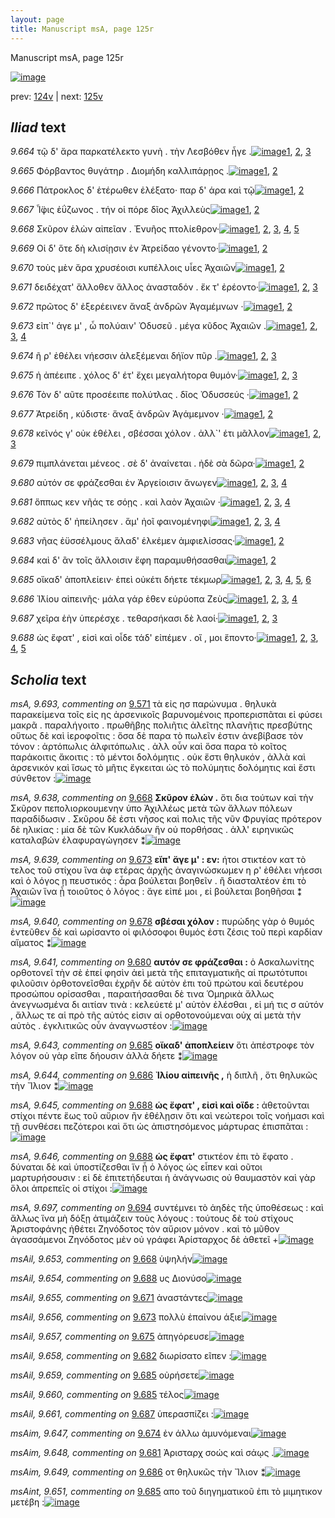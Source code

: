 ```yaml
---
layout: page
title: Manuscript msA, page 125r
---
```


Manuscript msA, page 125r

[![image](http://www.homermultitext.org/iipsrv?OBJ=IIP,1.0&FIF=/project/homer/pyramidal/deepzoom/hmt/vaimg/2017a/VA125RN_0297.tif&WID=100&CVT=JPEG)](http://www.homermultitext.org/ict2/?urn=urn:cite2:hmt:vaimg.2017a:VA125RN_0297)

prev:  [124v](../124v) | next:  [125v](../125v)

## *Iliad* text

*9.664* <a id="9.664"/> τῷ δ' ἄρα παρκατέλεκτο γυνὴ . τὴν Λεσβόθεν ἦγε .[![image](http://www.homermultitext.org/iipsrv?OBJ=IIP,1.0&FIF=/project/homer/pyramidal/deepzoom/hmt/vaimg/2017a/VA125RN_0297.tif&RGN=0.1622,0.2074,0.4965,0.0301&WID=1000&CVT=JPEG)](http://www.homermultitext.org/ict2/?urn=urn:cite2:hmt:vaimg.2017a:VA125RN_0297@0.1622,0.2074,0.4965,0.0301)[1](#msA_9.667), [2](#msA_9.637), [3](#msA_9.1)

*9.665* <a id="9.665"/> Φόρβαντος θυγάτηρ . Διομήδη καλλιπάρῃος .[![image](http://www.homermultitext.org/iipsrv?OBJ=IIP,1.0&FIF=/project/homer/pyramidal/deepzoom/hmt/vaimg/2017a/VA125RN_0297.tif&RGN=0.1832,0.2299,0.4244,0.0278&WID=1000&CVT=JPEG)](http://www.homermultitext.org/ict2/?urn=urn:cite2:hmt:vaimg.2017a:VA125RN_0297@0.1832,0.2299,0.4244,0.0278)[1](#msA_9.667), [2](#msA_9.1)

*9.666* <a id="9.666"/> Πάτροκλος δ' ἑτέρωθεν ἐλέξατο· παρ δ' άρα καὶ τῷ[![image](http://www.homermultitext.org/iipsrv?OBJ=IIP,1.0&FIF=/project/homer/pyramidal/deepzoom/hmt/vaimg/2017a/VA125RN_0297.tif&RGN=0.1832,0.2479,0.4434,0.0301&WID=1000&CVT=JPEG)](http://www.homermultitext.org/ict2/?urn=urn:cite2:hmt:vaimg.2017a:VA125RN_0297@0.1832,0.2479,0.4434,0.0301)[1](#msA_9.667), [2](#msA_9.1)

*9.667* <a id="9.667"/> Ἶ̈φις ἐΰζωνος . τήν οἱ πόρε δῖος Ἀχιλλεὺς[![image](http://www.homermultitext.org/iipsrv?OBJ=IIP,1.0&FIF=/project/homer/pyramidal/deepzoom/hmt/vaimg/2017a/VA125RN_0297.tif&RGN=0.1742,0.266,0.3994,0.0308&WID=1000&CVT=JPEG)](http://www.homermultitext.org/ict2/?urn=urn:cite2:hmt:vaimg.2017a:VA125RN_0297@0.1742,0.266,0.3994,0.0308)[1](#msA_9.667), [2](#msA_9.1)

*9.668* <a id="9.668"/> Σκῦρον ἑλὼν αἰπεῖαν . Ἐνυῆος πτολίεθρον·[![image](http://www.homermultitext.org/iipsrv?OBJ=IIP,1.0&FIF=/project/homer/pyramidal/deepzoom/hmt/vaimg/2017a/VA125RN_0297.tif&RGN=0.1612,0.287,0.4134,0.0225&WID=1000&CVT=JPEG)](http://www.homermultitext.org/ict2/?urn=urn:cite2:hmt:vaimg.2017a:VA125RN_0297@0.1612,0.287,0.4134,0.0225)[1](#msA_9.667), [2](#msA_9.638), [3](#msAil_9.653), [4](#msA_9.1), [5](#msAil_9.652)

*9.669* <a id="9.669"/> Οἱ δ' ὅτε δὴ κλισίῃσιν ἐν Ἀτρείδαο γένοντο·[![image](http://www.homermultitext.org/iipsrv?OBJ=IIP,1.0&FIF=/project/homer/pyramidal/deepzoom/hmt/vaimg/2017a/VA125RN_0297.tif&RGN=0.1772,0.308,0.4134,0.0225&WID=1000&CVT=JPEG)](http://www.homermultitext.org/ict2/?urn=urn:cite2:hmt:vaimg.2017a:VA125RN_0297@0.1772,0.308,0.4134,0.0225)[1](#msA_9.667), [2](#msA_9.1)

*9.670* <a id="9.670"/> τοὺς μὲν ἄρα χρυσέοισι κυπέλλοις υἷες Ἀχαιῶν[![image](http://www.homermultitext.org/iipsrv?OBJ=IIP,1.0&FIF=/project/homer/pyramidal/deepzoom/hmt/vaimg/2017a/VA125RN_0297.tif&RGN=0.1832,0.3261,0.4294,0.0308&WID=1000&CVT=JPEG)](http://www.homermultitext.org/ict2/?urn=urn:cite2:hmt:vaimg.2017a:VA125RN_0297@0.1832,0.3261,0.4294,0.0308)[1](#msA_9.667), [2](#msA_9.1)

*9.671* <a id="9.671"/> δειδέχατ' ἄλλοθεν ἄλλος ἀνασταδόν . ἔκ τ' ἐρέοντο·[![image](http://www.homermultitext.org/iipsrv?OBJ=IIP,1.0&FIF=/project/homer/pyramidal/deepzoom/hmt/vaimg/2017a/VA125RN_0297.tif&RGN=0.1772,0.3449,0.4515,0.0263&WID=1000&CVT=JPEG)](http://www.homermultitext.org/ict2/?urn=urn:cite2:hmt:vaimg.2017a:VA125RN_0297@0.1772,0.3449,0.4515,0.0263)[1](#msA_9.667), [2](#msAil_9.655), [3](#msA_9.1)

*9.672* <a id="9.672"/> πρῶτος δ' ἐξερέεινεν ἄναξ ἀνδρῶν Ἀγαμέμνων ·[![image](http://www.homermultitext.org/iipsrv?OBJ=IIP,1.0&FIF=/project/homer/pyramidal/deepzoom/hmt/vaimg/2017a/VA125RN_0297.tif&RGN=0.1782,0.3674,0.4525,0.0248&WID=1000&CVT=JPEG)](http://www.homermultitext.org/ict2/?urn=urn:cite2:hmt:vaimg.2017a:VA125RN_0297@0.1782,0.3674,0.4525,0.0248)[1](#msA_9.667), [2](#msA_9.1)

*9.673* <a id="9.673"/> εἰπ`' άγε μ' , ὦ πολύαιν' Ὀδυσεῦ . μέγα κῦδος Ἀχαιῶν .[![image](http://www.homermultitext.org/iipsrv?OBJ=IIP,1.0&FIF=/project/homer/pyramidal/deepzoom/hmt/vaimg/2017a/VA125RN_0297.tif&RGN=0.1752,0.3854,0.4545,0.0278&WID=1000&CVT=JPEG)](http://www.homermultitext.org/ict2/?urn=urn:cite2:hmt:vaimg.2017a:VA125RN_0297@0.1752,0.3854,0.4545,0.0278)[1](#msA_9.667), [2](#msAil_9.656), [3](#msA_9.639), [4](#msA_9.1)

*9.674* <a id="9.674"/> ῆ ρ' ἐθέλει νήεσσιν ἀλεξέμεναι δήϊον πῦρ .[![image](http://www.homermultitext.org/iipsrv?OBJ=IIP,1.0&FIF=/project/homer/pyramidal/deepzoom/hmt/vaimg/2017a/VA125RN_0297.tif&RGN=0.1782,0.4027,0.3854,0.0263&WID=1000&CVT=JPEG)](http://www.homermultitext.org/ict2/?urn=urn:cite2:hmt:vaimg.2017a:VA125RN_0297@0.1782,0.4027,0.3854,0.0263)[1](#msA_9.667), [2](#msAim_9.647), [3](#msA_9.1)

*9.675* <a id="9.675"/> ἠ ἀπέειπε . χόλος δ' έτ' ἔχει μεγαλήτορα θυμόν·[![image](http://www.homermultitext.org/iipsrv?OBJ=IIP,1.0&FIF=/project/homer/pyramidal/deepzoom/hmt/vaimg/2017a/VA125RN_0297.tif&RGN=0.1742,0.423,0.4284,0.0255&WID=1000&CVT=JPEG)](http://www.homermultitext.org/ict2/?urn=urn:cite2:hmt:vaimg.2017a:VA125RN_0297@0.1742,0.423,0.4284,0.0255)[1](#msA_9.667), [2](#msAil_9.657), [3](#msA_9.1)

*9.676* <a id="9.676"/> Τὸν δ' αῦτε προσέειπε πολύτλας . δῖος Ὀδυσσεύς ·[![image](http://www.homermultitext.org/iipsrv?OBJ=IIP,1.0&FIF=/project/homer/pyramidal/deepzoom/hmt/vaimg/2017a/VA125RN_0297.tif&RGN=0.1712,0.4425,0.4525,0.0225&WID=1000&CVT=JPEG)](http://www.homermultitext.org/ict2/?urn=urn:cite2:hmt:vaimg.2017a:VA125RN_0297@0.1712,0.4425,0.4525,0.0225)[1](#msA_9.667), [2](#msA_9.1)

*9.677* <a id="9.677"/> Ἀτρείδη , κύδιστε· ἄναξ ἀνδρῶν Ἀγάμεμνον ·[![image](http://www.homermultitext.org/iipsrv?OBJ=IIP,1.0&FIF=/project/homer/pyramidal/deepzoom/hmt/vaimg/2017a/VA125RN_0297.tif&RGN=0.1682,0.4598,0.4214,0.027&WID=1000&CVT=JPEG)](http://www.homermultitext.org/ict2/?urn=urn:cite2:hmt:vaimg.2017a:VA125RN_0297@0.1682,0.4598,0.4214,0.027)[1](#msA_9.667), [2](#msA_9.1)

*9.678* <a id="9.678"/> κεῖνός γ' οὐκ ἐθέλει , σβέσσαι χόλον . ἀλλ`' έτι μᾶλλον[![image](http://www.homermultitext.org/iipsrv?OBJ=IIP,1.0&FIF=/project/homer/pyramidal/deepzoom/hmt/vaimg/2017a/VA125RN_0297.tif&RGN=0.1772,0.4816,0.4214,0.027&WID=1000&CVT=JPEG)](http://www.homermultitext.org/ict2/?urn=urn:cite2:hmt:vaimg.2017a:VA125RN_0297@0.1772,0.4816,0.4214,0.027)[1](#msA_9.667), [2](#msA_9.640), [3](#msA_9.1)

*9.679* <a id="9.679"/> πιμπλάνεται μένεος . σὲ δ' ἀναίνεται . ἠδὲ σὰ δῶρα·[![image](http://www.homermultitext.org/iipsrv?OBJ=IIP,1.0&FIF=/project/homer/pyramidal/deepzoom/hmt/vaimg/2017a/VA125RN_0297.tif&RGN=0.1732,0.4989,0.4615,0.0255&WID=1000&CVT=JPEG)](http://www.homermultitext.org/ict2/?urn=urn:cite2:hmt:vaimg.2017a:VA125RN_0297@0.1732,0.4989,0.4615,0.0255)[1](#msA_9.667), [2](#msA_9.1)

*9.680* <a id="9.680"/> αὐτόν σε φράζεσθαι ἐν Ἀργείοισιν ἄνωγεν[![image](http://www.homermultitext.org/iipsrv?OBJ=IIP,1.0&FIF=/project/homer/pyramidal/deepzoom/hmt/vaimg/2017a/VA125RN_0297.tif&RGN=0.1562,0.5184,0.4094,0.0255&WID=1000&CVT=JPEG)](http://www.homermultitext.org/ict2/?urn=urn:cite2:hmt:vaimg.2017a:VA125RN_0297@0.1562,0.5184,0.4094,0.0255)[1](#msA_9.667), [2](#msA_9.641), [3](#msA_9.693bis), [4](#msA_9.1)

*9.681* <a id="9.681"/> ὅππως κεν νῆάς τε σόῃς . καὶ λαὸν Ἀχαιῶν ·[![image](http://www.homermultitext.org/iipsrv?OBJ=IIP,1.0&FIF=/project/homer/pyramidal/deepzoom/hmt/vaimg/2017a/VA125RN_0297.tif&RGN=0.1762,0.5357,0.4094,0.0255&WID=1000&CVT=JPEG)](http://www.homermultitext.org/ict2/?urn=urn:cite2:hmt:vaimg.2017a:VA125RN_0297@0.1762,0.5357,0.4094,0.0255)[1](#msA_9.667), [2](#msA_9.642), [3](#msAim_9.648), [4](#msA_9.1)

*9.682* <a id="9.682"/> αὐτὸς δ' ἠπείλησεν . ἅμ' ἠοῖ φαινομένηφι[![image](http://www.homermultitext.org/iipsrv?OBJ=IIP,1.0&FIF=/project/homer/pyramidal/deepzoom/hmt/vaimg/2017a/VA125RN_0297.tif&RGN=0.1622,0.5567,0.4094,0.0255&WID=1000&CVT=JPEG)](http://www.homermultitext.org/ict2/?urn=urn:cite2:hmt:vaimg.2017a:VA125RN_0297@0.1622,0.5567,0.4094,0.0255)[1](#msA_9.667), [2](#msAil_9.658), [3](#msAint_9.650), [4](#msA_9.1)

*9.683* <a id="9.683"/> νῆας ἐϋσσέλμους ἅλαδ' ἑλκέμεν ἀμφιελίσσας·[![image](http://www.homermultitext.org/iipsrv?OBJ=IIP,1.0&FIF=/project/homer/pyramidal/deepzoom/hmt/vaimg/2017a/VA125RN_0297.tif&RGN=0.1732,0.5755,0.4404,0.0255&WID=1000&CVT=JPEG)](http://www.homermultitext.org/ict2/?urn=urn:cite2:hmt:vaimg.2017a:VA125RN_0297@0.1732,0.5755,0.4404,0.0255)[1](#msA_9.667), [2](#msA_9.1)

*9.684* <a id="9.684"/> καὶ δ' ἂν τοῖς ἄλλοισιν ἔφη παραμυθήσασθαι[![image](http://www.homermultitext.org/iipsrv?OBJ=IIP,1.0&FIF=/project/homer/pyramidal/deepzoom/hmt/vaimg/2017a/VA125RN_0297.tif&RGN=0.1722,0.595,0.4094,0.0255&WID=1000&CVT=JPEG)](http://www.homermultitext.org/ict2/?urn=urn:cite2:hmt:vaimg.2017a:VA125RN_0297@0.1722,0.595,0.4094,0.0255)[1](#msA_9.667), [2](#msA_9.1)

*9.685* <a id="9.685"/> οἴκαδ' ἀποπλείειν· ἐπεὶ οὐκέτι δήετε τέκμωρ[![image](http://www.homermultitext.org/iipsrv?OBJ=IIP,1.0&FIF=/project/homer/pyramidal/deepzoom/hmt/vaimg/2017a/VA125RN_0297.tif&RGN=0.1622,0.6131,0.4374,0.0255&WID=1000&CVT=JPEG)](http://www.homermultitext.org/ict2/?urn=urn:cite2:hmt:vaimg.2017a:VA125RN_0297@0.1622,0.6131,0.4374,0.0255)[1](#msA_9.667), [2](#msA_9.643), [3](#msAil_9.659), [4](#msAint_9.651), [5](#msAil_9.660), [6](#msA_9.1)

*9.686* <a id="9.686"/> Ἰ̈λίου αἰπεινῆς· μάλα γάρ ἑθεν εὐρύοπα Ζεὺς[![image](http://www.homermultitext.org/iipsrv?OBJ=IIP,1.0&FIF=/project/homer/pyramidal/deepzoom/hmt/vaimg/2017a/VA125RN_0297.tif&RGN=0.1632,0.6334,0.4454,0.0233&WID=1000&CVT=JPEG)](http://www.homermultitext.org/ict2/?urn=urn:cite2:hmt:vaimg.2017a:VA125RN_0297@0.1632,0.6334,0.4454,0.0233)[1](#msA_9.667), [2](#msAim_9.649), [3](#msA_9.644), [4](#msA_9.1)

*9.687* <a id="9.687"/> χεῖρα ἑὴν ὑπερέσχε . τεθαρσήκασι δὲ λαοί·[![image](http://www.homermultitext.org/iipsrv?OBJ=IIP,1.0&FIF=/project/homer/pyramidal/deepzoom/hmt/vaimg/2017a/VA125RN_0297.tif&RGN=0.1612,0.6536,0.4454,0.0233&WID=1000&CVT=JPEG)](http://www.homermultitext.org/ict2/?urn=urn:cite2:hmt:vaimg.2017a:VA125RN_0297@0.1612,0.6536,0.4454,0.0233)[1](#msA_9.667), [2](#msAil_9.661), [3](#msA_9.1)

*9.688* <a id="9.688"/> ὡς ἔφατ' , εἰσὶ καὶ οἷδε τάδ' εἰπέμεν . οἵ , μοι ἕποντο·[![image](http://www.homermultitext.org/iipsrv?OBJ=IIP,1.0&FIF=/project/homer/pyramidal/deepzoom/hmt/vaimg/2017a/VA125RN_0297.tif&RGN=0.1431,0.6702,0.4885,0.0285&WID=1000&CVT=JPEG)](http://www.homermultitext.org/ict2/?urn=urn:cite2:hmt:vaimg.2017a:VA125RN_0297@0.1431,0.6702,0.4885,0.0285)[1](#msA_9.667), [2](#msA_9.645), [3](#msA_9.646), [4](#msAil_9.654), [5](#msA_9.1)

## *Scholia* text

*msA, 9.693, commenting on* [9.571](#9.571)  <a id="msA_9.693"/> τὰ εἰς ησ παρώνυμα . θηλυκὰ παρακείμενα τοῖς εἰς ης ἀρσενικοῖς βαρυνομένοις προπερισπᾶται εἰ φύσει μακρᾶ . παραλήγοιτο . πρωθῆβης πολιῆτις ἀλεῖτης πλανῆτις πρεσβύτης οὕτως δὲ καὶ ἱεροφοῖτις : ὅσα δὲ παρα τὸ πωλεῖν ἐστιν ἀνεβίβασε τὸν τόνον : ἀρτόπωλις ἀλφιτόπωλις . ἀλλ οὖν καὶ ὅσα παρα τὸ κοῖτος παράκοιτις ἄκοιτις : τὸ μέντοι δολόμητις . οὐκ ἔστι θηλυκόν , ἀλλὰ καὶ ἀρσενικόν καὶ ἴσως τὸ μῆτις ἔγκειται ὡς τὸ πολύμητις δολόμητις καὶ ἔστι σύνθετον :[![image](http://www.homermultitext.org/iipsrv?OBJ=IIP,1.0&FIF=/project/homer/pyramidal/deepzoom/hmt/vaimg/2017a/VA125RN_0297.tif&RGN=0.6212,0.6217,0.1992,0.0705&WID=1000&CVT=JPEG)](http://www.homermultitext.org/ict2/?urn=urn:cite2:hmt:vaimg.2017a:VA125RN_0297@0.6212,0.6217,0.1992,0.0705)

*msA, 9.638, commenting on* [9.668](#9.668)  <a id="msA_9.638"/> **Σκῦρον ἑλών .** ὅτι δια τούτων καὶ τὴν Σκῦρον πεπολιορκουμενην ὑπο Ἀχιλλέως μετὰ τῶν ἄλλων πόλεων παραδίδωσιν . Σκῦρου δὲ ἐστι νῆσος καὶ πολις τῆς νῦν Φρυγίας πρότερον δὲ ηλικίας : μία δὲ τῶν Κυκλάδων ἣν οὐ πορθήσας . ἀλλ' ειρηνικῶς καταλαβών ἐλαφυραγώγησεν ⁑[![image](http://www.homermultitext.org/iipsrv?OBJ=IIP,1.0&FIF=/project/homer/pyramidal/deepzoom/hmt/vaimg/2017a/VA125RN_0297.tif&RGN=0.1832,0.1187,0.6476,0.0406&WID=1000&CVT=JPEG)](http://www.homermultitext.org/ict2/?urn=urn:cite2:hmt:vaimg.2017a:VA125RN_0297@0.1832,0.1187,0.6476,0.0406)

*msA, 9.639, commenting on* [9.673](#9.673)  <a id="msA_9.639"/> **εἴπ' ἄγε μ' : εν:** ήτοι στικτέον κατ τὸ τελος τοῦ στίχου ἵνα ἀφ ετέρας ἀρχῆς ἀναγινώσκωμεν η ρ' ἐθέλει νήεσσι καὶ ὁ λόγος ῃ πευστικός : ἆρα βούλεται βοηθεῖν . ἢ διασταλτέον ἐπι τὸ Ἀχαιῶν ἵνα ᾗ τοιοῦτος ὁ λόγος : ἄγε εἰπέ μοι , εἰ βούλεται βοηθῆσαι ⁑[![image](http://www.homermultitext.org/iipsrv?OBJ=IIP,1.0&FIF=/project/homer/pyramidal/deepzoom/hmt/vaimg/2017a/VA125RN_0297.tif&RGN=0.6301,0.3576,0.1917,0.0884&WID=1000&CVT=JPEG)](http://www.homermultitext.org/ict2/?urn=urn:cite2:hmt:vaimg.2017a:VA125RN_0297@0.6301,0.3576,0.1917,0.0884)

*msA, 9.640, commenting on* [9.678](#9.678)  <a id="msA_9.640"/> **σβέσαι χόλον :** πυρώδης γὰρ ὁ θυμός ἐντεῦθεν δὲ καὶ ωρίσαντο οἱ φιλόσοφοι θυμός ἐστι ζέσις τοῦ περὶ καρδίαν αἵματος ⁑[![image](http://www.homermultitext.org/iipsrv?OBJ=IIP,1.0&FIF=/project/homer/pyramidal/deepzoom/hmt/vaimg/2017a/VA125RN_0297.tif&RGN=0.6319,0.4442,0.1856,0.047&WID=1000&CVT=JPEG)](http://www.homermultitext.org/ict2/?urn=urn:cite2:hmt:vaimg.2017a:VA125RN_0297@0.6319,0.4442,0.1856,0.047)

*msA, 9.641, commenting on* [9.680](#9.680)  <a id="msA_9.641"/> **αυτόν σε φράζεσθαι :** ὁ Ασκαλωνίτης ορθοτονεῖ τὴν σὲ ἐπεί φησὶν ἀεὶ μετὰ τῆς επιταγματικῆς αἱ πρωτότυποι φιλοῦσιν ὀρθοτονεῖσθαι ἐχρῆν δὲ αὐτὸν ἐπι τοῦ πρώτου καὶ δευτέρου προσώπου ορίσασθαι , παραιτήσασθαι δὲ τινα Ὁμηρικὰ ἄλλως ἀνεγνωσμένα δι αιτίαν τινὰ : κελεύετέ μ' αὐτὸν ἐλέσθαι , εἰ μή τις σ αὐτόν , ἄλλως τε αἱ πρὸ τῆς αὐτός εἰσιν αἱ ορθοτονούμεναι οὐχ αἱ μετὰ τὴν αὐτὸς . ἐγκλιτικῶς οὖν ἀναγνωστέον :[![image](http://www.homermultitext.org/iipsrv?OBJ=IIP,1.0&FIF=/project/homer/pyramidal/deepzoom/hmt/vaimg/2017a/VA125RN_0297.tif&RGN=0.6175,0.4845,0.2079,0.1607&WID=1000&CVT=JPEG)](http://www.homermultitext.org/ict2/?urn=urn:cite2:hmt:vaimg.2017a:VA125RN_0297@0.6175,0.4845,0.2079,0.1607)

*msA, 9.643, commenting on* [9.685](#9.685)  <a id="msA_9.643"/> **οἴκαδ' ἀποπλείειν** ὅτι ἀπέστροφε τὸν λόγον οὐ γὰρ εῖπε δήουσιν ἀλλὰ δήετε ⁑[![image](http://www.homermultitext.org/iipsrv?OBJ=IIP,1.0&FIF=/project/homer/pyramidal/deepzoom/hmt/vaimg/2017a/VA125RN_0297.tif&RGN=0.1522,0.7122,0.6627,0.0278&WID=1000&CVT=JPEG)](http://www.homermultitext.org/ict2/?urn=urn:cite2:hmt:vaimg.2017a:VA125RN_0297@0.1522,0.7122,0.6627,0.0278)

*msA, 9.644, commenting on* [9.686](#9.686)  <a id="msA_9.644"/> **Ἰλίου αἰπεινῆς ,** ἡ διπλῆ , ὅτι θηλυκῶς τὴν Ἴλιον ⁑[![image](http://www.homermultitext.org/iipsrv?OBJ=IIP,1.0&FIF=/project/homer/pyramidal/deepzoom/hmt/vaimg/2017a/VA125RN_0297.tif&RGN=0.2272,0.725,0.2773,0.0203&WID=1000&CVT=JPEG)](http://www.homermultitext.org/ict2/?urn=urn:cite2:hmt:vaimg.2017a:VA125RN_0297@0.2272,0.725,0.2773,0.0203)

*msA, 9.645, commenting on* [9.688](#9.688)  <a id="msA_9.645"/> **ὡς ἔφατ' , εἰσὶ καὶ οἵδε :** ἀθετοῦνται στίχοι πέντε ἕως τοῦ αὔριον ἢν ἐθέλῃσιν ὅτι καὶ νεώτεροι τοῖς νοήμασι καὶ τῇ συνθέσει πεζότεροι καὶ ὅτι ὡς ἀπιστησόμενος μάρτυρας ἐπισπᾶται :[![image](http://www.homermultitext.org/iipsrv?OBJ=IIP,1.0&FIF=/project/homer/pyramidal/deepzoom/hmt/vaimg/2017a/VA125RN_0297.tif&RGN=0.1622,0.7265,0.6757,0.0331&WID=1000&CVT=JPEG)](http://www.homermultitext.org/ict2/?urn=urn:cite2:hmt:vaimg.2017a:VA125RN_0297@0.1622,0.7265,0.6757,0.0331)

*msA, 9.646, commenting on* [9.688](#9.688)  <a id="msA_9.646"/> **ὡς ἔφατ'** στικτέον ἐπι τὸ ἔφατο . δύναται δὲ καὶ ὑποστίζεσθαι ἵν ᾗ ὁ λόγος ὡς εἶπεν καὶ οῦτοι μαρτυρήσουσιν : εἰ δὲ ἐπιτετήδευται ἡ ἀνάγνωσις οὐ θαυμαστὸν καὶ γὰρ ὅλοι ἀπρεπεῖς οἱ στίχοι :[![image](http://www.homermultitext.org/iipsrv?OBJ=IIP,1.0&FIF=/project/homer/pyramidal/deepzoom/hmt/vaimg/2017a/VA125RN_0297.tif&RGN=0.1622,0.7385,0.6607,0.0398&WID=1000&CVT=JPEG)](http://www.homermultitext.org/ict2/?urn=urn:cite2:hmt:vaimg.2017a:VA125RN_0297@0.1622,0.7385,0.6607,0.0398)

*msA, 9.697, commenting on* [9.694](#9.694)  <a id="msA_9.697"/> συντέμνει τὸ ἀηδὲς τῆς ὑποθέσεως : καὶ ἄλλως ἵνα μὴ δόξῃ ἀτιμάζειν τοὺς λόγους : τούτους δὲ τοὺ στίχους Ἀριστοφάνης ἠθέτει Ζηνόδοτος τὸν αὔριον μόνον . καὶ τὸ μῦθον ἀγασσάμενοι Ζηνόδοτος μὲν οὐ γράφει Ἀρίσταρχος δὲ ἀθετεῖ +[![image](http://www.homermultitext.org/iipsrv?OBJ=IIP,1.0&FIF=/project/homer/pyramidal/deepzoom/hmt/vaimg/2017a/VA125RN_0297.tif&RGN=0.1612,0.7671,0.6356,0.0233&WID=1000&CVT=JPEG)](http://www.homermultitext.org/ict2/?urn=urn:cite2:hmt:vaimg.2017a:VA125RN_0297@0.1612,0.7671,0.6356,0.0233)

*msAil, 9.653, commenting on* [9.668](#9.668)  <a id="msAil_9.653"/> ὑψηλήν[![image](http://www.homermultitext.org/iipsrv?OBJ=IIP,1.0&FIF=/project/homer/pyramidal/deepzoom/hmt/vaimg/2017a/VA125RN_0297.tif&RGN=0.3353,0.2863,0.042,0.0113&WID=1000&CVT=JPEG)](http://www.homermultitext.org/ict2/?urn=urn:cite2:hmt:vaimg.2017a:VA125RN_0297@0.3353,0.2863,0.042,0.0113)

*msAil, 9.654, commenting on* [9.688](#9.688)  <a id="msAil_9.654"/> υς Διονύσο[![image](http://www.homermultitext.org/iipsrv?OBJ=IIP,1.0&FIF=/project/homer/pyramidal/deepzoom/hmt/vaimg/2017a/VA125RN_0297.tif&RGN=0.4234,0.2885,0.0571,0.0113&WID=1000&CVT=JPEG)](http://www.homermultitext.org/ict2/?urn=urn:cite2:hmt:vaimg.2017a:VA125RN_0297@0.4234,0.2885,0.0571,0.0113)

*msAil, 9.655, commenting on* [9.671](#9.671)  <a id="msAil_9.655"/> ἀναστάντες[![image](http://www.homermultitext.org/iipsrv?OBJ=IIP,1.0&FIF=/project/homer/pyramidal/deepzoom/hmt/vaimg/2017a/VA125RN_0297.tif&RGN=0.4314,0.3456,0.0571,0.0113&WID=1000&CVT=JPEG)](http://www.homermultitext.org/ict2/?urn=urn:cite2:hmt:vaimg.2017a:VA125RN_0297@0.4314,0.3456,0.0571,0.0113)

*msAil, 9.656, commenting on* [9.673](#9.673)  <a id="msAil_9.656"/> πολλὺ ἐπαίνου άξιε[![image](http://www.homermultitext.org/iipsrv?OBJ=IIP,1.0&FIF=/project/homer/pyramidal/deepzoom/hmt/vaimg/2017a/VA125RN_0297.tif&RGN=0.3093,0.3847,0.0821,0.0113&WID=1000&CVT=JPEG)](http://www.homermultitext.org/ict2/?urn=urn:cite2:hmt:vaimg.2017a:VA125RN_0297@0.3093,0.3847,0.0821,0.0113)

*msAil, 9.657, commenting on* [9.675](#9.675)  <a id="msAil_9.657"/> ἀπηγόρευσε[![image](http://www.homermultitext.org/iipsrv?OBJ=IIP,1.0&FIF=/project/homer/pyramidal/deepzoom/hmt/vaimg/2017a/VA125RN_0297.tif&RGN=0.2312,0.4185,0.0821,0.0113&WID=1000&CVT=JPEG)](http://www.homermultitext.org/ict2/?urn=urn:cite2:hmt:vaimg.2017a:VA125RN_0297@0.2312,0.4185,0.0821,0.0113)

*msAil, 9.658, commenting on* [9.682](#9.682)  <a id="msAil_9.658"/> διωρίσατο εῖπεν :[![image](http://www.homermultitext.org/iipsrv?OBJ=IIP,1.0&FIF=/project/homer/pyramidal/deepzoom/hmt/vaimg/2017a/VA125RN_0297.tif&RGN=0.2763,0.5545,0.0821,0.0113&WID=1000&CVT=JPEG)](http://www.homermultitext.org/ict2/?urn=urn:cite2:hmt:vaimg.2017a:VA125RN_0297@0.2763,0.5545,0.0821,0.0113)

*msAil, 9.659, commenting on* [9.685](#9.685)  <a id="msAil_9.659"/> οὐρήσετε[![image](http://www.homermultitext.org/iipsrv?OBJ=IIP,1.0&FIF=/project/homer/pyramidal/deepzoom/hmt/vaimg/2017a/VA125RN_0297.tif&RGN=0.4805,0.6131,0.048,0.0113&WID=1000&CVT=JPEG)](http://www.homermultitext.org/ict2/?urn=urn:cite2:hmt:vaimg.2017a:VA125RN_0297@0.4805,0.6131,0.048,0.0113)

*msAil, 9.660, commenting on* [9.685](#9.685)  <a id="msAil_9.660"/> τέλος[![image](http://www.homermultitext.org/iipsrv?OBJ=IIP,1.0&FIF=/project/homer/pyramidal/deepzoom/hmt/vaimg/2017a/VA125RN_0297.tif&RGN=0.5495,0.6146,0.048,0.0113&WID=1000&CVT=JPEG)](http://www.homermultitext.org/ict2/?urn=urn:cite2:hmt:vaimg.2017a:VA125RN_0297@0.5495,0.6146,0.048,0.0113)

*msAil, 9.661, commenting on* [9.687](#9.687)  <a id="msAil_9.661"/> ὑπερασπίζει :[![image](http://www.homermultitext.org/iipsrv?OBJ=IIP,1.0&FIF=/project/homer/pyramidal/deepzoom/hmt/vaimg/2017a/VA125RN_0297.tif&RGN=0.2983,0.6491,0.0681,0.0113&WID=1000&CVT=JPEG)](http://www.homermultitext.org/ict2/?urn=urn:cite2:hmt:vaimg.2017a:VA125RN_0297@0.2983,0.6491,0.0681,0.0113)

*msAim, 9.647, commenting on* [9.674](#9.674)  <a id="msAim_9.647"/> ἐν άλλω ἀμυνόμεναι[![image](http://www.homermultitext.org/iipsrv?OBJ=IIP,1.0&FIF=/project/homer/pyramidal/deepzoom/hmt/vaimg/2017a/VA125RN_0297.tif&RGN=0.5666,0.4125,0.0671,0.0203&WID=1000&CVT=JPEG)](http://www.homermultitext.org/ict2/?urn=urn:cite2:hmt:vaimg.2017a:VA125RN_0297@0.5666,0.4125,0.0671,0.0203)

*msAim, 9.648, commenting on* [9.681](#9.681)  <a id="msAim_9.648"/> Ἀρισταρχ σοώς καὶ σάῳς .[![image](http://www.homermultitext.org/iipsrv?OBJ=IIP,1.0&FIF=/project/homer/pyramidal/deepzoom/hmt/vaimg/2017a/VA125RN_0297.tif&RGN=0.5806,0.5364,0.0551,0.0255&WID=1000&CVT=JPEG)](http://www.homermultitext.org/ict2/?urn=urn:cite2:hmt:vaimg.2017a:VA125RN_0297@0.5806,0.5364,0.0551,0.0255)

*msAim, 9.649, commenting on* [9.686](#9.686)  <a id="msAim_9.649"/> οτ θηλυκῶς τὴν Ἴλιον ⁑[![image](http://www.homermultitext.org/iipsrv?OBJ=IIP,1.0&FIF=/project/homer/pyramidal/deepzoom/hmt/vaimg/2017a/VA125RN_0297.tif&RGN=0.5956,0.6416,0.035,0.0331&WID=1000&CVT=JPEG)](http://www.homermultitext.org/ict2/?urn=urn:cite2:hmt:vaimg.2017a:VA125RN_0297@0.5956,0.6416,0.035,0.0331)

*msAint, 9.651, commenting on* [9.685](#9.685)  <a id="msAint_9.651"/> απο τοῦ διηγηματικοῦ ἐπι τὸ μιμητικον μετέβη :[![image](http://www.homermultitext.org/iipsrv?OBJ=IIP,1.0&FIF=/project/homer/pyramidal/deepzoom/hmt/vaimg/2017a/VA125RN_0297.tif&RGN=0.0901,0.6138,0.0861,0.0413&WID=1000&CVT=JPEG)](http://www.homermultitext.org/ict2/?urn=urn:cite2:hmt:vaimg.2017a:VA125RN_0297@0.0901,0.6138,0.0861,0.0413)